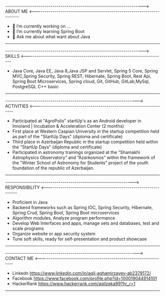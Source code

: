---------------------------------------------------------------------->          ABOUT ME          <----------------------------------------------------------------------

- 🔭 I’m currently working on ...
- 🌱 I’m currently learning Spring Boot
- 💬 Ask me about what want about Java

--------------------------------------------------------------------------------------------------------------------------------------------------------------------------

---------------------------------------------------------------------->           SKILLS           <----------------------------------------------------------------------

- Java Core, Java EE, Java 8,Java JSP and Servlet,
Spring 5 Core, Spring MVC,Spring Security, Spring REST,
Hibernate, Spring Boot,
Rest Api, Spring Boot Microservices, Spring cloud,
Git, GitHub, GitLab,MySql, PostgreSQL
C++ basic
--------------------------------------------------------------------------------------------------------------------------------------------------------------------------



------------------------------------------------------------------->         ACTIVITIES          <-------------------------------------------------------------------

- Participated at "AgroPolis" startUp's as an Android developer in
Innoland | Incubation & Acceleration Center (2 months)
- First place at Western Caspian University in the startup
competition held as part of the "StartUp Days" (diploma and
certificate)
- Third place in Azerbaijan Republic in the startup competition
held within the "StartUp Days" (diploma and certificate)
- Participated in astronomy trainings organized at the “Shamakhi
Astrophysics Observatory” and “Azərkosmos” within the
framework of the "Winter School of Astronomy for Students"
project of the youth foundation of the republic of Azerbaijan.


--------------------------------------------------------------------------------------------------------------------------------------------------------------------------



----------------------------------------------------------------->       RESPONSIBILITY       <---------------------------------------------------------------

- Proficient in Java
- Backend frameworks such as Spring IOC, Spring Security,
Hibernate, Spring Crud, Spring Boot, Spring Boot microservices
- Algorithm modules, Analyze program performance
- Develop Web Interfaces and apps, manage sets and databases,
test and scale programs
- Organize website or app security system
- Tune soft skills, ready for self-presentation and product showcase 

--------------------------------------------------------------------------------------------------------------------------------------------------------------------------



------------------------------------------------------------------->       CONTACT ME       <----------------------------------------------------------------

- Linkedn https://www.linkedin.com/in/aqil-aghamirzayev-ab2379172/
- Facebook https://www.facebook.com/profile.php?id=100019044914101
- HackerRank https://www.hackerrank.com/aqilzeka99?hr_r=1

--------------------------------------------------------------------------------------------------------------------------------------------------------------------------







